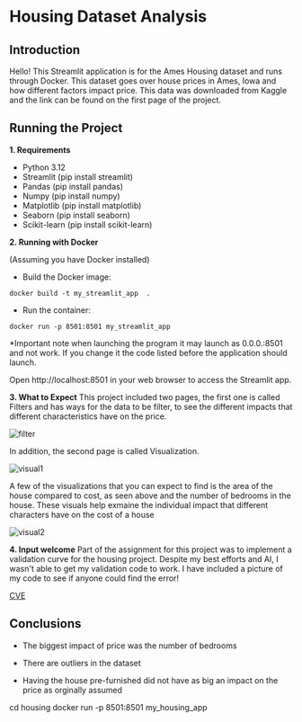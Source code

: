 # Housing Dataset Analysis

## **Introduction**

Hello! This Streamlit application is for the Ames Housing dataset and runs through Docker. This dataset goes over house prices in Ames, Iowa and how different factors impact price. This data was downloaded from Kaggle and the link can be found on the first page of the project. 

## Running the Project

**1. Requirements**

* Python 3.12
* Streamlit (pip install streamlit)
* Pandas (pip install pandas)
* Numpy (pip install numpy)
* Matplotlib (pip install matplotlib)
* Seaborn (pip install seaborn) 
* Scikit-learn (pip install scikit-learn)

**2. Running with Docker**

(Assuming you have Docker installed)

* Build the Docker image:

```docker build -t my_streamlit_app  .```

* Run the container:

```docker run -p 8501:8501 my_streamlit_app```

*Important note when launching the program it may launch as 0.0.0.:8501 and not work. If you change it the code listed before the application should launch. 

Open http://localhost:8501 in your web browser to access the Streamlit app.

**3. What to Expect**
This project included two pages, the first one is called Filters and has ways for the data to be filter, to see the different impacts that different characteristics have on the price.

![filter](Pictures/filter.png)

In addition, the second page is called Visualization.

![visual1](Pictures/visual1.png)

A few of the visualizations that you can expect to find is the area of the house compared to cost, as seen above and the number of bedrooms in the house. These visuals help exmaine the individual impact that different characters have on the cost of a house

![visual2](Pictures/visual2.png)

**4. Input welcome** 
Part of the assignment for this project was to implement a validation curve for the housing project. Despite my best efforts and AI, I wasn't able to get my validation code to work. I have included a picture of my code to see if anyone could find the error!

[CVE](Pictures/CVE.png)

## Conclusions

* The biggest impact of price was the number of bedrooms 

* There are outliers in the dataset

* Having the house pre-furnished did not have as big an impact on the price as orginally assumed 
 

cd housing
 docker run -p 8501:8501 my_housing_app
